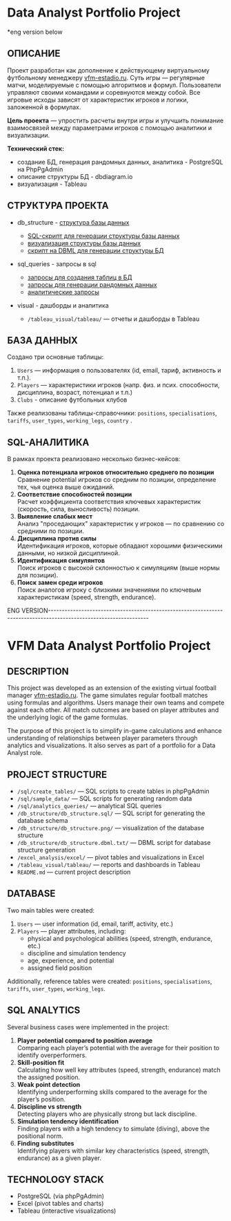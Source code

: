 # Data Analyst Portfolio Project

*eng version below

## ОПИСАНИЕ  
Проект разработан как дополнение к действующему виртуальному футбольному менеджеру [vfm-estadio.ru](http://vfm-estadio.ru). Суть игры — регулярные матчи, моделируемые с помощью алгоритмов и формул. Пользователи управляют своими командами и соревнуются между собой. Все игровые исходы зависят от характеристик игроков и логики, заложенной в формулах.  

**Цель проекта** — упростить расчеты внутри игры и улучшить понимание взаимосвязей между параметрами игроков с помощью аналитики и визуализации.

**Технический стек:**
- создание БД, генерация рандомных данных, аналитика - PostgreSQL на PhpPgAdmin
- описание структуры БД - dbdiagram.io
- визуализация - Tableau


## СТРУКТУРА ПРОЕКТА  
- db_structure - [структура базы данных](https://dbdiagram.io/d/Damosha-67f938904f7afba184458506)
	- [SQL-скрипт для генерации структуры базы данных](db_structure/db_structure.sql)  
	- [визуализация структуры базы данных](db_structure/db_structure.png)  
	- [скрипт на DBML для генерации структуры БД](db_structure/db_structure.dbml.txt)

- sql_queries - запросы в sql
	- [запросы для создания таблиц в БД](sql_queries/create_tables.sql)
	- [запросы для генерации рандомных данных](sql_queries/sample_data.sql)
	- [аналитические запросы](sql_queries/analytics_queries.sql)

- visual - дашборды и аналитика
  - `/tableau_visual/tableau/` — отчеты и дашборды в Tableau  



## БАЗА ДАННЫХ  
Создано три основные таблицы:  
1. `Users` — информация о пользователях (id, email, тариф, активность и т.п.).  
2. `Players` — характеристики игроков (напр. физ. и псих. способности, дисциплина, возраст, потенциал и т.п.)  
3. `Clubs` - описание футбольных клубов

Также реализованы таблицы-справочники: `positions`, `specialisations`, `tariffs`, `user_types`, `working_legs`, `country` .



## SQL-АНАЛИТИКА  
В рамках проекта реализовано несколько бизнес-кейсов:  
1. **Оценка потенциала игроков относительно среднего по позиции**  
   Сравнение potential игроков со средним по позиции, определение тех, чья оценка выше ожиданий.  
2. **Соответствие способностей позиции**  
   Расчет коэффициента соответствия ключевых характеристик (скорость, сила, выносливость) позиции.  
3. **Выявление слабых мест**  
   Анализ "проседающих" характеристик у игроков — по сравнению со средними по позиции.  
4. **Дисциплина против силы**  
   Идентификация игроков, которые обладают хорошими физическими данными, но низкой дисциплиной.  
5. **Идентификация симулянтов**  
   Поиск игроков с высокой склонностью к симуляциям (выше нормы для позиции).  
6. **Поиск замен среди игроков**  
   Поиск аналогов игроку с близкими значениями по ключевым характеристикам (speed, strength, endurance).



ENG VERSION------------------------------------------------------------------------------------------------------------------
# VFM Data Analyst Portfolio Project

## DESCRIPTION  
This project was developed as an extension of the existing virtual football manager [vfm-estadio.ru](http://vfm-estadio.ru). The game simulates regular football matches using formulas and algorithms. Users manage their own teams and compete against each other. All match outcomes are based on player attributes and the underlying logic of the game formulas.  

The purpose of this project is to simplify in-game calculations and enhance understanding of relationships between player parameters through analytics and visualizations. It also serves as part of a portfolio for a Data Analyst role.



## PROJECT STRUCTURE  
- `/sql/create_tables/` — SQL scripts to create tables in phpPgAdmin  
- `/sql/sample_data/` — SQL scripts for generating random data  
- `/sql/analytics_queries/` — analytical SQL queries  
- `/db_structure/db_structure.sql/` — SQL script for generating the database schema  
- `/db_structure/db_structure.png/` — visualization of the database structure  
- `/db_structure/db_structure.dbml.txt/` — DBML script for database structure generation  
- `/excel_analysis/excel/` — pivot tables and visualizations in Excel  
- `/tableau_visual/tableau/` — reports and dashboards in Tableau  
- `README.md` — current project description  



## DATABASE  
Two main tables were created:  
1. `Users` — user information (id, email, tariff, activity, etc.)  
2. `Players` — player attributes, including:  
   - physical and psychological abilities (speed, strength, endurance, etc.)  
   - discipline and simulation tendency  
   - age, experience, and potential  
   - assigned field position  

Additionally, reference tables were created: `positions`, `specialisations`, `tariffs`, `user_types`, `working_legs`.



## SQL ANALYTICS  
Several business cases were implemented in the project:  
1. **Player potential compared to position average**  
   Comparing each player’s potential with the average for their position to identify overperformers.  
2. **Skill-position fit**  
   Calculating how well key attributes (speed, strength, endurance) match the assigned position.  
3. **Weak point detection**  
   Identifying underperforming skills compared to the average for the player’s position.  
4. **Discipline vs strength**  
   Detecting players who are physically strong but lack discipline.  
5. **Simulation tendency identification**  
   Finding players with a high tendency to simulate (diving), above the positional norm.  
6. **Finding substitutes**  
   Identifying players with similar key characteristics (speed, strength, endurance) as a given player.



## TECHNOLOGY STACK  
- PostgreSQL (via phpPgAdmin)  
- Excel (pivot tables and charts)  
- Tableau (interactive visualizations)
